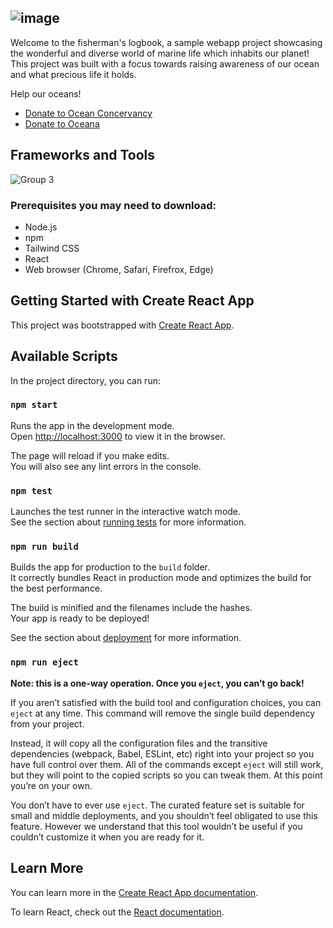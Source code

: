 ![image](https://github.com/NicCaddeo/Fishermans-Logbook/assets/112668183/bf6a9b0e-0832-4501-bb97-fd2fa5f3d666)
---
Welcome to the fisherman's logbook, a sample webapp project showcasing the wonderful and diverse world of marine life which inhabits our planet! This project was built with a focus towards raising awareness of our ocean and what precious life it holds.

Help our oceans!
- [Donate to Ocean Concervancy](https://donate.oceanconservancy.org/page/137392/donate/1?promo_name=Donate_Button&promo_position=Content&promo_creative=Evergreen&_ga=2.26903613.164743282.1714493675-2086304579.1714493675)
- [Donate to Oceana](https://act.oceana.org/page/141584/donate/1?ea.tracking.id=homepage-header&utm_campaign=general&utm_source=header&utm_medium=website&transaction.donationAmt=&op=DONATE)

## Frameworks and Tools
![Group 3](https://github.com/NicCaddeo/Fishermans-Logbook/assets/112668183/a8c49d42-59f4-452d-a586-85103b5d9503)

### Prerequisites you may need to download:
- Node.js
- npm
- Tailwind CSS
- React
- Web browser (Chrome, Safari, Firefrox, Edge)

## Getting Started with Create React App

This project was bootstrapped with [Create React App](https://github.com/facebook/create-react-app).

## Available Scripts

In the project directory, you can run:

### `npm start`

Runs the app in the development mode.\
Open [http://localhost:3000](http://localhost:3000) to view it in the browser.

The page will reload if you make edits.\
You will also see any lint errors in the console.

### `npm test`

Launches the test runner in the interactive watch mode.\
See the section about [running tests](https://facebook.github.io/create-react-app/docs/running-tests) for more information.

### `npm run build`

Builds the app for production to the `build` folder.\
It correctly bundles React in production mode and optimizes the build for the best performance.

The build is minified and the filenames include the hashes.\
Your app is ready to be deployed!

See the section about [deployment](https://facebook.github.io/create-react-app/docs/deployment) for more information.

### `npm run eject`

**Note: this is a one-way operation. Once you `eject`, you can’t go back!**

If you aren’t satisfied with the build tool and configuration choices, you can `eject` at any time. This command will remove the single build dependency from your project.

Instead, it will copy all the configuration files and the transitive dependencies (webpack, Babel, ESLint, etc) right into your project so you have full control over them. All of the commands except `eject` will still work, but they will point to the copied scripts so you can tweak them. At this point you’re on your own.

You don’t have to ever use `eject`. The curated feature set is suitable for small and middle deployments, and you shouldn’t feel obligated to use this feature. However we understand that this tool wouldn’t be useful if you couldn’t customize it when you are ready for it.

## Learn More

You can learn more in the [Create React App documentation](https://facebook.github.io/create-react-app/docs/getting-started).

To learn React, check out the [React documentation](https://reactjs.org/).
